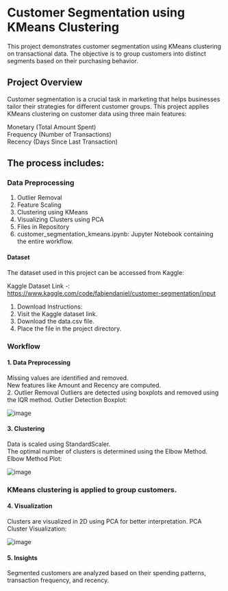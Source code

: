# Customer Segmentation using KMeans Clustering
This project demonstrates customer segmentation using KMeans clustering on transactional data. The objective is to group customers into distinct segments based on their purchasing behavior.

## Project Overview
Customer segmentation is a crucial task in marketing that helps businesses tailor their strategies for different customer groups. This project applies KMeans clustering on customer data using three main features:

Monetary (Total Amount Spent)   
Frequency (Number of Transactions)  
Recency (Days Since Last Transaction)  

## The process includes:
### Data Preprocessing
1. Outlier Removal
2. Feature Scaling
3. Clustering using KMeans
4. Visualizing Clusters using PCA
5. Files in Repository
6. customer_segmentation_kmeans.ipynb: Jupyter Notebook containing the entire workflow.

#### Dataset
The dataset used in this project can be accessed from Kaggle:

Kaggle Dataset Link -: https://www.kaggle.com/code/fabiendaniel/customer-segmentation/input

1. Download Instructions:
2. Visit the Kaggle dataset link.
3. Download the data.csv file.
4. Place the file in the project directory.

### Workflow
#### 1. Data Preprocessing
Missing values are identified and removed.  
New features like Amount and Recency are computed.  
2. Outlier Removal
Outliers are detected using boxplots and removed using the IQR method.
Outlier Detection Boxplot:

![image](https://github.com/user-attachments/assets/2f176f9c-3277-4b7c-93cc-ad2ceec9a8b4)


#### 3. Clustering
Data is scaled using StandardScaler.  
The optimal number of clusters is determined using the Elbow Method.  
Elbow Method Plot:

![image](https://github.com/user-attachments/assets/03d58c5d-3766-4598-8ec2-652d65768e95)


### KMeans clustering is applied to group customers.
#### 4. Visualization
Clusters are visualized in 2D using PCA for better interpretation.
PCA Cluster Visualization:

![image](https://github.com/user-attachments/assets/cccd905b-b757-4adf-8688-ba555ceec079)


#### 5. Insights
Segmented customers are analyzed based on their spending patterns, transaction frequency, and recency.
